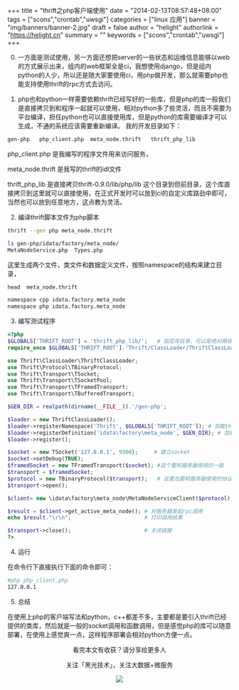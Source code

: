 +++
title = "thrift之php客户端使用"
date = "2014-02-13T08:57:48+08:00"
tags = ["scons","crontab","uwsgi"]
categories = ["linux 应用"]
banner = "img/banners/banner-2.jpg"
draft = false
author = "helight"
authorlink = "https://helight.cn"
summary = ""
keywords = ["scons","crontab","uwsgi"]
+++

0. 一方面是测试使用，另一方面还想把server的一些状态和运维信息能够以web的方式展示出来，组内的web框架全是ci，我想使用django，但是组内python的人少，所以还是随大家要使用ci，用php做开发，那么就需要php也能支持使用thrift的rpc方式去访问。
<!--more-->
1. php也和python一样需要依赖thrift已经写好的一些库，但是php的库一般我们是直接拷贝到和程序一起就可以使用，相对python多了些灵活，而且不需要为平台编译，担任python也可以直接使用库，但是python的库需要编译才可以生成，不通的系统应该需要重新编译。
我的开发目录如下：
```sh
gen-php   php_client.php  meta_node.thrift   thrift_php_lib
```
php_client.php 是我编写的程序文件用来访问服务，

meta_node.thrift 是我写的thrift的idl文件

thrift_php_lib 是直接拷贝thrift-0.9.0/lib/php/lib 这个目录到但前目录，这个库直接拷贝到这里就可以直接使用，在正式开发时可以放到ci的自定义库路劲中即可，当然也可以放到任意地方，这点教为灵活。

2. 编译thrift脚本文件为php脚本
```sh
thrift --gen php meta_node.thrift

ls gen-php/idata/factory/meta_node/
MetaNodeService.php  Types.php
```
这里生成两个文件，类文件和数据定义文件，按照namespace的结构来建立目录，
```sh
head  meta_node.thrift

namespace cpp idata.factory.meta_node
namespace php idata.factory.meta_node

```
3. 编写测试程序
```php
<?php
$GLOBALS['THRIFT_ROOT'] = 'thrift_php_lib/';   # 指定库目录，可以是绝对路径或是相对路径
require_once $GLOBALS['THRIFT_ROOT'].'Thrift/ClassLoader/ThriftClassLoader.php';

use Thrift\ClassLoader\ThriftClassLoader;
use Thrift\Protocol\TBinaryProtocol;
use Thrift\Transport\TSocket;
use Thrift\Transport\TSocketPool;
use Thrift\Transport\TFramedTransport;
use Thrift\Transport\TBufferedTransport;

$GEN_DIR = realpath(dirname(__FILE__)).'/gen-php';

$loader = new ThriftClassLoader();
$loader->registerNamespace('Thrift', $GLOBALS['THRIFT_ROOT']); # 加载thrift
$loader->registerDefinition('idata\factory\meta_node', $GEN_DIR); # 加载自己写的thrift文件编译的类文件和数据定义
$loader->register();

$socket = new TSocket('127.0.0.1', 9300);     # 建立socket
$socket->setDebug(TRUE);
$framedSocket = new TFramedTransport($socket); #这个要和服务器使用的一致
$transport = $framedSocket;
$protocol = new TBinaryProtocol($transport);   # 这里也要和服务器使用的协议一致
$transport->open();

$client= new \idata\factory\meta_node\MetaNodeServiceClient($protocol);  # 构造客户端

$result = $client->get_active_meta_node(); # 对服务器发起rpc调用
echo $result."\r\n";                       # 打印调用结果

$transport->close();                       # 关闭链接
?>
```
4. 运行

在命令行下直接执行下面的命令即可：
```sh
#php php_client.php
127.0.0.1
```
5. 总结

在使用上php的客户端写法和python，c++都差不多，主要都是要引入thrift已经提供的类库，然后就是一般的socket调用和函数调用，但是感觉php的库可以随意部署，在使用上感觉爽一点，这样程序部署会相对python方便一点。

<center>
看完本文有收获？请分享给更多人<br>

关注「黑光技术」，关注大数据+微服务<br>

![](/img/qrcode_helight_tech.jpg)
</center>
